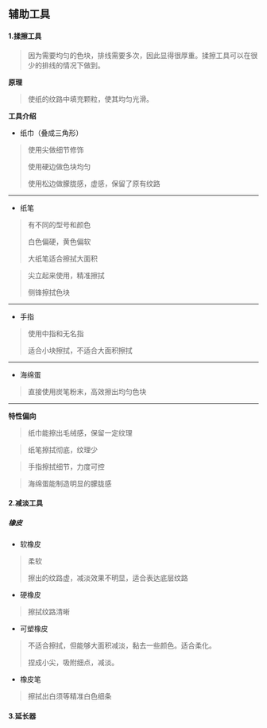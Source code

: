 ## 辅助工具

#### 1.揉擦工具

> 因为需要均匀的色块，排线需要多次，因此显得很厚重。揉擦工具可以在很少的排线的情况下做到。

**原理**

> 使纸的纹路中填充颗粒，使其均匀光滑。

**工具介绍**

* 纸巾（叠成三角形）

> 使用尖做细节修饰
>
> 使用硬边做色块均匀
>
> 使用松边做朦胧感，虚感，保留了原有纹路

---

* 纸笔

> 有不同的型号和颜色
>
> 白色偏硬，黄色偏软
>
> 大纸笔适合擦拭大面积

> 尖立起来使用，精准擦拭
>
> 侧锋擦拭色块

---

* 手指

>使用中指和无名指
>
>适合小块擦拭，不适合大面积擦拭

---

* 海绵蛋

> 直接使用炭笔粉末，高效擦出均匀色块

---

**特性偏向**

> 纸巾能擦出毛绒感，保留一定纹理

> 纸笔擦拭彻底，纹理少

> 手指擦拭细节，力度可控

> 海绵蛋能制造明显的朦胧感



#### 2.减淡工具

##### 橡皮

* 软橡皮

> 柔软
>
> 擦出的纹路虚，减淡效果不明显，适合表达底层纹路

* 硬橡皮

>擦拭纹路清晰

* 可塑橡皮

> 不适合擦拭，但能够大面积减淡，黏去一些颜色。适合柔化。
>
> 捏成小尖，吸附细点，减淡。

* 橡皮笔

> 擦拭出白须等精准白色细条



#### 3.延长器

